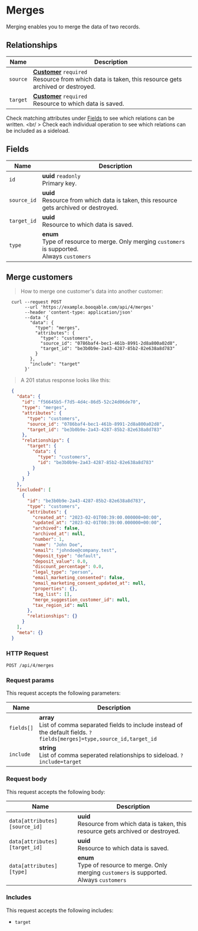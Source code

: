# Merges

Merging enables you to merge the data of two records.

## Relationships
Name | Description
-- | --
`source` | **[Customer](#customers)** `required`<br>Resource from which data is taken, this resource gets archived or destroyed. 
`target` | **[Customer](#customers)** `required`<br>Resource to which data is saved. 


Check matching attributes under [Fields](#merges-fields) to see which relations can be written.
<br/ >
Check each individual operation to see which relations can be included as a sideload.
## Fields

 Name | Description
-- | --
`id` | **uuid** `readonly`<br>Primary key.
`source_id` | **uuid** <br>Resource from which data is taken, this resource gets archived or destroyed. 
`target_id` | **uuid** <br>Resource to which data is saved. 
`type` | **enum** <br>Type of resource to merge. Only merging `customers` is supported.<br> Always `customers`


## Merge customers


> How to merge one customer's data into another customer:

```shell
  curl --request POST
       --url 'https://example.booqable.com/api/4/merges'
       --header 'content-type: application/json'
       --data '{
         "data": {
           "type": "merges",
           "attributes": {
             "type": "customers",
             "source_id": "0786baf4-bec1-461b-8991-2d8a800a02d8",
             "target_id": "be3b0b9e-2a43-4287-85b2-82e638a8d783"
           }
         },
         "include": "target"
       }'
```

> A 201 status response looks like this:

```json
  {
    "data": {
      "id": "f56645b5-f7d5-4d4c-86d5-52c24d06de70",
      "type": "merges",
      "attributes": {
        "type": "customers",
        "source_id": "0786baf4-bec1-461b-8991-2d8a800a02d8",
        "target_id": "be3b0b9e-2a43-4287-85b2-82e638a8d783"
      },
      "relationships": {
        "target": {
          "data": {
            "type": "customers",
            "id": "be3b0b9e-2a43-4287-85b2-82e638a8d783"
          }
        }
      }
    },
    "included": [
      {
        "id": "be3b0b9e-2a43-4287-85b2-82e638a8d783",
        "type": "customers",
        "attributes": {
          "created_at": "2023-02-01T00:39:00.000000+00:00",
          "updated_at": "2023-02-01T00:39:00.000000+00:00",
          "archived": false,
          "archived_at": null,
          "number": 1,
          "name": "John Doe",
          "email": "johndoe@company.test",
          "deposit_type": "default",
          "deposit_value": 0.0,
          "discount_percentage": 0.0,
          "legal_type": "person",
          "email_marketing_consented": false,
          "email_marketing_consent_updated_at": null,
          "properties": {},
          "tag_list": [],
          "merge_suggestion_customer_id": null,
          "tax_region_id": null
        },
        "relationships": {}
      }
    ],
    "meta": {}
  }
```

### HTTP Request

`POST /api/4/merges`

### Request params

This request accepts the following parameters:

Name | Description
-- | --
`fields[]` | **array** <br>List of comma separated fields to include instead of the default fields. `?fields[merges]=type,source_id,target_id`
`include` | **string** <br>List of comma seperated relationships to sideload. `?include=target`


### Request body

This request accepts the following body:

Name | Description
-- | --
`data[attributes][source_id]` | **uuid** <br>Resource from which data is taken, this resource gets archived or destroyed. 
`data[attributes][target_id]` | **uuid** <br>Resource to which data is saved. 
`data[attributes][type]` | **enum** <br>Type of resource to merge. Only merging `customers` is supported.<br> Always `customers`


### Includes

This request accepts the following includes:

<ul>
  <li><code>target</code></li>
</ul>

